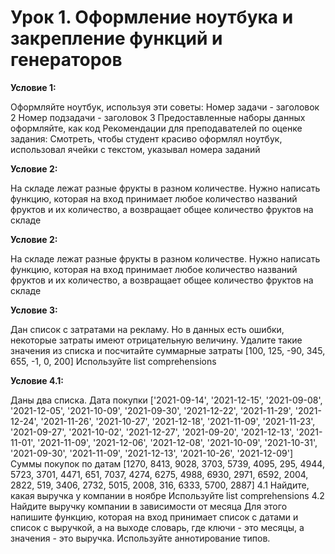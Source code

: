 # Урок 1. Оформление ноутбука и закрепление функций и генераторов

**Условие 1:**

Оформляйте ноутбук, используя эти советы:
Номер задачи - заголовок 2
Номер подзадачи - заголовок 3
Предоставленные наборы данных оформляйте, как код
Рекомендации для преподавателей по оценке задания:
Смотреть, чтобы студент красиво оформлял ноутбук, использовал ячейки с текстом, указывал номера заданий

**Условие 2:**

На складе лежат разные фрукты в разном количестве.
Нужно написать функцию, которая на вход принимает любое количество названий фруктов и их количество, а возвращает общее количество фруктов на складе

**Условие 2:**

На складе лежат разные фрукты в разном количестве.
Нужно написать функцию, которая на вход принимает любое количество названий фруктов и их количество, а возвращает общее количество фруктов на складе

**Условие 3:**

Дан список с затратами на рекламу. Но в данных есть ошибки, некоторые затраты имеют отрицательную величину. Удалите такие значения из списка и посчитайте суммарные затраты
[100, 125, -90, 345, 655, -1, 0, 200]
Используйте list comprehensions

**Условие 4.1:**

Даны два списка.
Дата покупки
['2021-09-14', '2021-12-15', '2021-09-08', '2021-12-05', '2021-10-09', '2021-09-30', '2021-12-22', '2021-11-29', '2021-12-24', '2021-11-26', '2021-10-27', '2021-12-18', '2021-11-09', '2021-11-23', '2021-09-27', '2021-10-02', '2021-12-27', '2021-09-20', '2021-12-13', '2021-11-01', '2021-11-09', '2021-12-06', '2021-12-08', '2021-10-09', '2021-10-31', '2021-09-30', '2021-11-09', '2021-12-13', '2021-10-26', '2021-12-09']
Суммы покупок по датам
[1270, 8413, 9028, 3703, 5739, 4095, 295, 4944, 5723, 3701, 4471, 651, 7037, 4274, 6275, 4988, 6930, 2971, 6592, 2004, 2822, 519, 3406, 2732, 5015, 2008, 316, 6333, 5700, 2887]
4.1 Найдите, какая выручка у компании в ноябре
Используйте list comprehensions
4.2 Найдите выручку компании в зависимости от месяца
Для этого напишите функцию, которая на вход принимает список с датами и список с выручкой, а на выходе словарь, где ключи - это месяцы, а значения - это выручка.
Используйте аннотирование типов.
